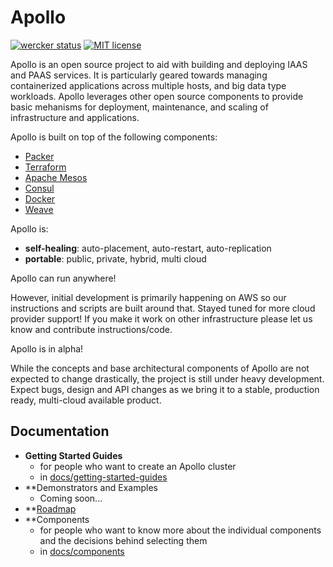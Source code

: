 Apollo
=========

[![wercker
status](https://app.wercker.com/status/71503ff3fde8b162b72e2cc094f52679/m/master
"wercker
status")](https://app.wercker.com/project/bykey/71503ff3fde8b162b72e2cc094f52679)
[![MIT license](http://img.shields.io/badge/license-MIT-brightgreen.svg)](http://opensource.org/licenses/MIT)

Apollo is an open source project to aid with building and deploying IAAS and
PAAS services. It is particularly geared towards managing containerized applications
across multiple hosts, and big data type workloads. Apollo leverages other
open source components to provide basic mehanisms for deployment, maintenance,
and scaling of infrastructure and applications.

Apollo is built on top of the following components:

* [Packer](https://packer.io)
* [Terraform](https://www.terraform.io/)
* [Apache Mesos](http://mesos.apache.org/)
* [Consul](http://consul.io)
* [Docker](http://docker.io)
* [Weave](https://github.com/zettio/weave)

Apollo is:

* **self-healing**: auto-placement, auto-restart, auto-replication
* **portable**: public, private, hybrid, multi cloud

Apollo can run anywhere!

However, initial development is primarily happening on AWS so our instructions and scripts are built around that. Stayed tuned for more cloud provider support! If you make it work on other infrastructure please let us know and contribute instructions/code.

Apollo is in alpha!

While the concepts and base architectural components of Apollo are not expected to change drastically, the project is still under heavy development. Expect bugs, design and API changes as we bring it to a stable, production ready, multi-cloud available product.

## Documentation
 - **Getting Started Guides**
    - for people who want to create an Apollo cluster
    - in [docs/getting-started-guides](docs/getting-started-guides)
 - **Demonstrators and Examples
    - Coming soon...
 - **[Roadmap](docs/roadmap)
 - **Components
    - for people who want to know more about the individual components and the
    decisions behind selecting them
    - in [docs/components](docs/components)
